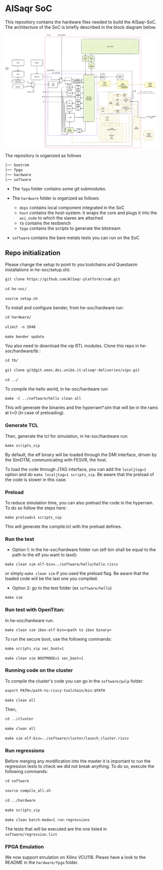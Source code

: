 # AlSaqr SoC

This repository contains the hardware files needed to build the AlSaqr-SoC. The architecture of the SoC is briefly described in the block diagram below.

![alt text](./hardware/docs/RTL.jpg)

The repository is organized as follows

```
|── bootrom
|── fpga 
|── hardware
|── software
```

 * The `fpga` folder contains some git submodules.

 * The `hardware` folder is organized as follows:

   - `deps` contains local component integrated in the SoC
   - `host` contains the host-system: it wraps the core and plugs it into the `axi_node` to which the slaves are attached
   - `tb` contains the testbench
   - `fpga` contains the scripts to generate the bitstream

 * `software` contains the bare metals tests you can run on the SoC

## Repo initialization
Please change the setup to point to you toolchains and Questasim installations in he-soc/setup.sh):

```
git clone https://github.com/AlSaqr-platform/cva6.git

cd he-soc/

source setup.sh
```

To install and configure bender, from he-soc/hardware run:

```
cd hardware/

ulimit -n 2048

make bender update
```
You also need to download the vip RTL modules. Clone this repo in he-soc/hardware/tb :

```
cd tb/

git clone git@git.eees.dei.unibo.it:alsaqr-deliveries/vips.git

cd ../
```

To compile the hello world, in he-soc/hardware run:

```
make -C ../software/hello clean all
```

This will generate the binaries and the hyperram*.slm that will be in the rams at t=0 (in case of preloading). 

### Generate TCL

Then, generate the tcl for simulation, in he-soc/hardware run:

```
make scripts_vip
```

By default, the elf binary will be loaded through the DMI interface, driven by the SimDTM, communicating with FESVR, the host.

To load the code through JTAG interface, you can add the `localjtag=1` option and do `make localjtag=1 scripts_vip`. Be aware that the preload of the code is slower in this case.


### Preload

To reduce simulation time, you can also preload the code in the hyperram. To do so follow the steps here:

```
make preload=1 scripts_vip
```
This will generate the compile.tcl with the preload defines.

### Run the test

 * Option 1: in the he-soc/hardware folder run (elf-bin shall be equal to the path to the elf you want to laod):

```
make clean sim elf-bin=../software/hello/hello.riscv
```
or simply `make clean sim` if you used the preload flag. Be aware that the loaded code will be the last one you compiled.

 * Option 2: go to the test folder (ex `software/hello`)
 
```
make sim
```
### Run test with OpenTitan:

In he-soc/hardware run:
```
make clean sim ibex-elf-bin=<path to ibex binary>

```
To run the secure boot, use the following commands:

```
make scripts_vip sec_boot=1

make clean sim BOOTMODE=1 sec_boot=1

```

### Running code on the cluster

To compile the cluster's code you can go in the `software/pulp` folder:

```
export PATH=/path-to-riscy-toolchain/bin:$PATH

make clean all

```
Then,

```
cd ../cluster

make clean all

make sim elf-bin=../software/cluster/launch_cluster.riscv 

```
### Run regressions

Before merging any modification into the master it is important to run the regression tests to check we did not break anything. To do so, execute the following commands:

```
cd software

source compile_all.sh

cd ../hardware

make scripts_vip

make clean batch-mode=1 run-regressions
```

The tests that will be executed are the one listed in `software/regression.list`

### FPGA Emulation

We now support emulation on Xilinx VCU118. Please have a look to the README in the `hardware/fpga` folder.
